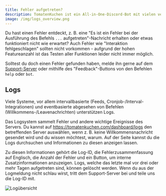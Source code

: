 ```yaml
---
title: Fehler aufgetreten?
description: TomatenKuchen ist ein All-in-One-Discord-Bot mit vielen verschiedenen Funktionen. Erklärt, was bei einem Fehler zu tun ist.
image: /img/logs_overview.png
---
```


Du hast einen Fehler entdeckt, z. B. eine "Es ist ein Fehler bei der Ausführung des Befehls `...` aufgetreten"-Nachricht erhalten oder etwas funktioniert nicht wie erwartet?
Auch Fehler wie "Interaktion fehlgeschlagen" sollten nicht vorkommen - aufgrund der hohen Featureanzahl ist das Testen aller Funktionen leider nicht immer möglich.

Solltest du doch einen Fehler gefunden haben, melde ihn gerne auf dem [Support-Server](https://tomatenkuchen.com/discord) oder mithilfe des "Feedback"-Buttons von den Befehlen `help` oder `bot`.

## Logs

Viele Systeme, vor allem intervallbasierte (Feeds, Cronjob-/Interval-Integrationen) und eventbasierte abgesehen von Befehlen (Willkommens-/Leavenachrichten) unterstützen Logs.

Das Logsystem sammelt Fehler und andere wichtige Ereignisse des Servers. Du kannst auf https://tomatenkuchen.com/dashboard/logs den betreffenden Server auswählen, wenn z. B. keine Willkommensnachricht gesendet wird und du wissen möchtest, warum. Auf der Seite kannst du die Logs durchsuchen und Informationen zu diesen anzeigen lassen.

Zu diesen Informationen gehört die Log-ID, die Fehlerzusammenfassung auf Englisch, die Anzahl der Fehler und ein Button, um interne Zusatzinformationen anzuzeigen. Logs, welche das letzte mal vor drei oder mehr Tagen aufgetreten sind, können gelöscht werden. Wenn du aus der Logmeldung nicht schlau wirst, tritt dem Support-Server bei und teile uns die Log-ID mit.

![Logübersicht](/img/logs_overview.png)
